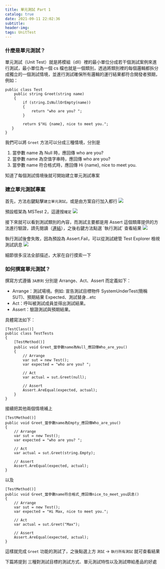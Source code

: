 ```yaml
---
title: 單元測試 Part 1
catalog: true
date: 2021-09-11 22:02:36
subtitle:
header-img:
tags: UnitTest
---
```

### 什麼是單元測試？
單元測試（Unit Test）就是將模組（dll）裡的最小單位分成若干個測試案例來進行測試，最小單位為一個 cs 檔也就是一個類別，透過將類別裡的每個邏輯都拆分成獨立的一個測試情境，並進行測試確保所有邏輯的運行結果都符合開發者預期，例如：
```c#=
public class Test
    public string Greet(string name)
    {
        if (string.IsNullOrEmpty(name))
        {
            return "who are you? ";
        }
            
        return $"Hi {name}, nice to meet you.";
   }
}
```
我們可以將 `Greet` 方法可以分成三種情境，分別是
1. 當參數 name 為 Null 時，應回傳 who are you?
2. 當參數 name 為空值字串時，應回傳 who are you?
3. 當參數 name 符合格式時，應回傳 Hi {name}, nice to meet you.

知道了每個測試情境後就可開始建立單元測試專案

### 建立單元測試專案
首先，方法右鍵點擊`建立單元測試`，或是由方案自行加入都行
![](https://i.imgur.com/uRB1nPa.jpg)

預設框架為 MSTest 2，這邊按`確定`
![](https://i.imgur.com/ereUtMP.png)

接下來就可以看到測試類別的內容，而測試主要都是用 Assert 這個類庫提供的方法進行驗證，請先閱讀（[連結](https://docs.microsoft.com/zh-tw/previous-versions/visualstudio/visual-studio-2010/ms245302(v=vs.100)?redirectedfrom=MSDN)），之後右鍵方法點選 `執行測試` 查看結果
![](https://i.imgur.com/nNNAfTt.jpg)

執行測試後會失敗，因為預設為 Assert.Fail，可以從測試總管 Test Explorer 檢視測試訊息
![](https://i.imgur.com/T8dzRr6.jpg)

細節很多沒法全部描述，大家在自行摸索一下

### 如何撰寫單元測試？
撰寫方式遵循 `3A原則` 分別是 Arrange、Act、Assert 而定義如下：
* Arrange：測試場境。例如: 宣告測試目標物件 SystemUnderTest(簡稱SUT)、預期結果 Expected、測試替身...etc
* Act：呼叫被測試成員並得出測試結果。
* Assert：驗證測試與預期結果。

具體寫法如下：
```c#=
[TestClass()]
public class TestTests
{
    [TestMethod()]
    public void Greet_當參數name為Null_應回傳Who_are_you()
    {
        // Arrange
        var sut = new Test();
        var expected = "who are you? ";

        // Act
        var actual = sut.Greet(null);

        // Assert
        Assert.AreEqual(expected, actual);
    }
}
```

接續把其他兩個情境補上

```c#=
[TestMethod()]
public void Greet_當參數name為Empty_應回傳Who_are_you()
{
    // Arrange
    var sut = new Test();
    var expected = "who are you? ";

    // Act
    var actual = sut.Greet(string.Empty);

    // Assert
    Assert.AreEqual(expected, actual);
}
```
以及
```c#=
[TestMethod()]
public void Greet_當參數name符合格式_應回傳nice_to_meet_you訊息()
{
    // Arrange
    var sut = new Test();
    var expected = "Hi Max, nice to meet you.";

    // Act
    var actual = sut.Greet("Max");

    // Assert
    Assert.AreEqual(expected, actual);
}
```

這樣就完成 `Greet` 功能的測試了，之後點選上方 `測試` -> `執行所有測試` 就可查看結果

下篇將提到 三種對測試目標的測試方式、單元測試特性以及測試帶給產品的好處
